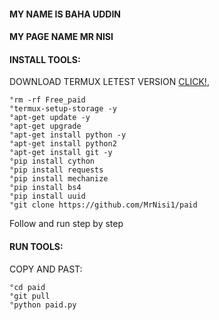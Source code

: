 #### MY NAME IS BAHA UDDIN
#### MY PAGE NAME MR NISI
#### INSTALL TOOLS:
 DOWNLOAD TERMUX LETEST VERSION  [CLICK!](https://f-droid.org/repo/com.termux_117.apk),
 ```
°rm -rf Free_paid
°termux-setup-storage -y
°apt-get update -y
°apt-get upgrade 
°apt-get install python -y
°apt-get install python2 
°apt-get install git -y
°pip install cython 
°pip install requests
°pip install mechanize 
°pip install bs4 
°pip install uuid
°git clone https://github.com/MrNisi1/paid
 ```
 Follow and run step by step
#### RUN TOOLS:
 COPY AND PAST:
 ```
°cd paid
°git pull
°python paid.py
 ```
